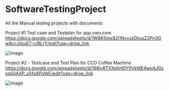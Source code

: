# SoftwareTestingProject
All the Manual testing projects with documents


Project #1 Test case and Testplan for app.vwo.com
https://docs.google.com/spreadsheets/d/1W8K5mx82l1NvvJzDkusZ2Pn3Gw8ccJilsuE7-tJBLrY/edit?usp=drive_link


![image](https://github.com/NeethuSreelatha/SoftwareTestingProject/assets/175087690/228def86-1462-4b32-a044-74830ef97c6f)



Project #2 - Testcase and Test Plan for CCD Coffee Machine
https://docs.google.com/spreadsheets/d/198jy8TXXqhHDY0VkME4wu4JGzsqiQjA4P_x5fqXPqWE/edit?usp=drive_link



![image](https://github.com/NeethuSreelatha/SoftwareTestingProject/assets/175087690/9ade0770-2f6c-4134-a9c5-2521289791f7)
